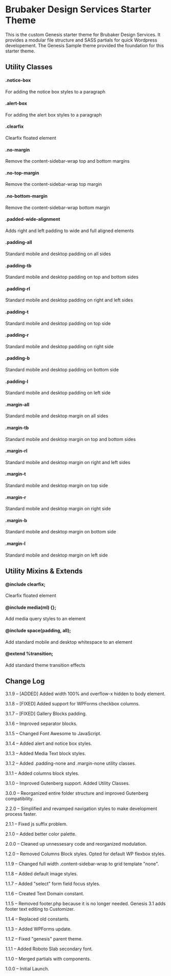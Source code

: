 # Brubaker Design Services Starter Theme

This is the custom Genesis starter theme for Brubaker Design Services. It provides a modular file structure and SASS partials for quick Wordpress developement. The Genesis Sample theme provided the foundation for this starter theme.

## Utility Classes
#### .notice-box
For adding the notice box styles to a paragraph
#### .alert-box
For adding the alert box styles to a paragraph

#### .clearfix
Clearfix floated element
#### .no-margin
Remove the content-sidebar-wrap top and bottom margins
#### .no-top-margin
Remove the content-sidebar-wrap top margin
#### .no-bottom-margin
Remove the content-sidebar-wrap bottom margin
#### .padded-wide-alignment
Adds right and left padding to wide and full aligned elements

#### .padding-all
Standard mobile and desktop padding on all sides
#### .padding-tb
Standard mobile and desktop padding on top and bottom sides
#### .padding-rl
Standard mobile and desktop padding on right and left sides
#### .padding-t
Standard mobile and desktop padding on top side
#### .padding-r
Standard mobile and desktop padding on right side
#### .padding-b
Standard mobile and desktop padding on bottom side
#### .padding-l
Standard mobile and desktop padding on left side

#### .margin-all
Standard mobile and desktop margin on all sides
#### .margin-tb
Standard mobile and desktop margin on top and bottom sides
#### .margin-rl
Standard mobile and desktop margin on right and left sides
#### .margin-t
Standard mobile and desktop margin on top side
#### .margin-r
Standard mobile and desktop margin on right side
#### .margin-b
Standard mobile and desktop margin on bottom side
#### .margin-l
Standard mobile and desktop margin on left side

## Utility Mixins & Extends
#### @include clearfix;
Clearfix floated element
#### @include media(ml) {};
Add media query styles to an element
#### @include space(padding, all);
Add standard mobile and desktop whitespace to an element

#### @extend %transition;
Add standard theme transition effects

## Change Log
3.1.9 – [ADDED] Added width 100% and overflow-x hidden to body element.

3.1.8 – [FIXED] Added support for WPForms checkbox columns.

3.1.7 – [FIXED] Gallery Blocks padding.

3.1.6 – Improved separator blocks.

3.1.5 – Changed Font Awesome to JavaScript.

3.1.4 – Added alert and notice box styles.

3.1.3 – Added Media Text block styles.

3.1.2 – Added .padding-none and .margin-none utility classes.

3.1.1 – Added columns block styles.

3.1.0 – Improved Gutenberg support. Added Utility Classes.

3.0.0 – Reorganized entire folder structure and improved Gutenberg compatibility.

2.2.0 – Simplified and revamped navigation styles to make development process faster.

2.1.1 – Fixed js suffix problem.

2.1.0 – Added better color palette.

2.0.0 – Cleaned up unnessesary code and reorganized modulation.

1.2.0 – Removed Columns Block styles. Opted for default WP flexbox styles.

1.1.9 – Changed full width .content-sidebar-wrap to grid template "none".

1.1.8 – Added default image styles.

1.1.7 – Added "select" form field focus styles.

1.1.6 – Created Text Domain constant.

1.1.5 – Removed footer.php because it is no longer needed. Genesis 3.1 adds footer text editing to Customizer.

1.1.4 – Replaced old constants.

1.1.3 – Added WPForms update.

1.1.2 – Fixed "genesis" parent theme.

1.1.1 – Added Roboto Slab secondary font.

1.1.0 – Merged partials with components.

1.0.0 – Initial Launch.